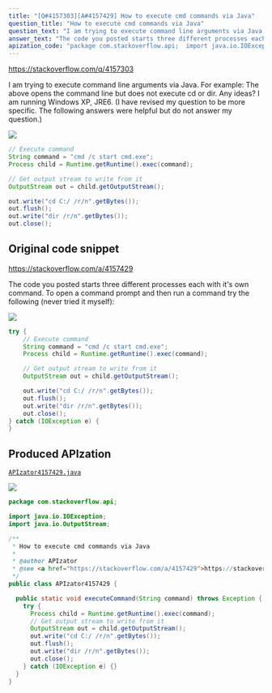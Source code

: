 ```yaml
---
title: "[Q#4157303][A#4157429] How to execute cmd commands via Java"
question_title: "How to execute cmd commands via Java"
question_text: "I am trying to execute command line arguments via Java. For example: The above opens the command line but does not execute cd or dir. Any ideas? I am running Windows XP, JRE6. (I have revised my question to be more specific. The following answers were helpful but do not answer my question.)"
answer_text: "The code you posted starts three different processes each with it's own command. To open a command prompt and then run a command try the following (never tried it myself):"
apization_code: "package com.stackoverflow.api;  import java.io.IOException; import java.io.OutputStream;  /**  * How to execute cmd commands via Java  *  * @author APIzator  * @see <a href=\"https://stackoverflow.com/a/4157429\">https://stackoverflow.com/a/4157429</a>  */ public class APIzator4157429 {    public static void executeCommand(String command) throws Exception {     try {       Process child = Runtime.getRuntime().exec(command);       // Get output stream to write from it       OutputStream out = child.getOutputStream();       out.write(\"cd C:/ /r/n\".getBytes());       out.flush();       out.write(\"dir /r/n\".getBytes());       out.close();     } catch (IOException e) {}   } }"
---
```


https://stackoverflow.com/q/4157303

I am trying to execute command line arguments via Java. For example:
The above opens the command line but does not execute cd or dir. Any ideas? I am running Windows XP, JRE6.
(I have revised my question to be more specific. The following answers were helpful but do not answer my question.)


<div class="code-logo"><img src="/stackoverflow.png" /></div>

```java
// Execute command
String command = "cmd /c start cmd.exe";
Process child = Runtime.getRuntime().exec(command);

// Get output stream to write from it
OutputStream out = child.getOutputStream();

out.write("cd C:/ /r/n".getBytes());
out.flush();
out.write("dir /r/n".getBytes());
out.close();
```


## Original code snippet

https://stackoverflow.com/a/4157429

The code you posted starts three different processes each with it&#x27;s own command. To open a command prompt and then run a command try the following (never tried it myself):

<div class="code-logo"><img src="/stackoverflow.png" /></div>

```java
try {
    // Execute command
    String command = "cmd /c start cmd.exe";
    Process child = Runtime.getRuntime().exec(command);

    // Get output stream to write from it
    OutputStream out = child.getOutputStream();

    out.write("cd C:/ /r/n".getBytes());
    out.flush();
    out.write("dir /r/n".getBytes());
    out.close();
} catch (IOException e) {
}
```

## Produced APIzation

[`APIzator4157429.java`](https://github.com/pasqualesalza/apization-temp-data/raw/master/search/APIzator4157429.java)

<div class="code-logo"><img src="/apizator.png" /></div>

```java
package com.stackoverflow.api;

import java.io.IOException;
import java.io.OutputStream;

/**
 * How to execute cmd commands via Java
 *
 * @author APIzator
 * @see <a href="https://stackoverflow.com/a/4157429">https://stackoverflow.com/a/4157429</a>
 */
public class APIzator4157429 {

  public static void executeCommand(String command) throws Exception {
    try {
      Process child = Runtime.getRuntime().exec(command);
      // Get output stream to write from it
      OutputStream out = child.getOutputStream();
      out.write("cd C:/ /r/n".getBytes());
      out.flush();
      out.write("dir /r/n".getBytes());
      out.close();
    } catch (IOException e) {}
  }
}

```
